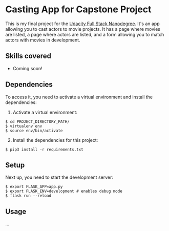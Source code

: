 # Casting App for Capstone Project

This is my final project for the [Udacity Full Stack Nanodegree](https://www.udacity.com/course/full-stack-web-developer-nanodegree--nd004). It's an app allowing you to cast actors to movie projects. It has a page where movies are listed, a page where actors are listed, and a form allowing you to match actors with movies in development.  

## Skills covered
- Coming soon!

## Dependencies
To access it, you need to activate a virtual environment and install the dependencies:
1. Activate a virtual environment:
```
$ cd PROJECT_DIRECTORY_PATH/
$ virtualenv env
$ source env/bin/activate
```
2. Install the dependencies for this project:
```
$ pip3 install -r requirements.txt
```

## Setup
Next up, you need to start the development server:  
```
$ export FLASK_APP=app.py 
$ export FLASK_ENV=development # enables debug mode  
$ flask run --reload
```

## Usage
...
